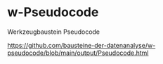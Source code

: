 # w-Pseudocode
Werkzeugbaustein Pseudocode

https://github.com/bausteine-der-datenanalyse/w-pseudocode/blob/main/output/Pseudocode.html
